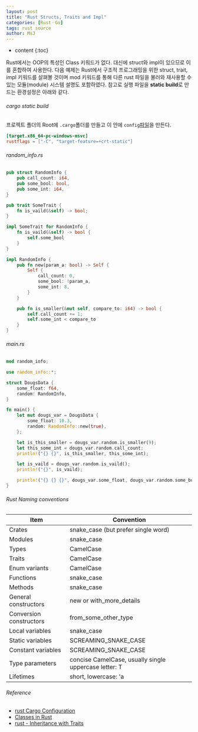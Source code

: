 ```yaml
---
layout: post
title: "Rust Structs, Traits and Impl"
categories: [RustㆍGo]
tags: rust source
author: MsJ
---
```


* content
{:toc}

Rust에서는 OOP의 특성인 Class 키워드가 없다. 대신에 struct와 impl이 있으므로 이를 혼합하여 사용한다. 다음 예제는 Rust에서 구조적 프로그래밍을 위한 struct, trait, impl 키워드를 살펴볼 것이며 mod 키워드를 통해 다른 rust 파일을 불러와 재사용할 수 있는 모듈(module) 시스템 설명도 포함하였다. 참고로 실행 파일을 **static build**로 만드는 환경설정은 아래와 같다.

###### cargo static build
프로젝트 폴더의 Root에 `.cargo`폴더를 만들고 이 안에 `config`[파일](https://doc.rust-lang.org/cargo/reference/config.html)을 만든다.
```toml
[target.x86_64-pc-windows-msvc]
rustflags = ["-C", "target-feature=+crt-static"]
```





###### random_info.rs

```rust
pub struct RandomInfo {
    pub call_count: i64,
    pub some_bool: bool,
    pub some_int: i64,
}

pub trait SomeTrait {
    fn is_vaild(&self) -> bool;
}

impl SomeTrait for RandomInfo {
    fn is_vaild(&self) -> bool {
        self.some_bool
    }
}

impl RandomInfo {
    pub fn new(param_a: bool) -> Self {
        Self {
            call_count: 0,
            some_bool: !param_a,
            some_int: 8,
        }
    }

    pub fn is_smaller(&mut self, compare_to: i64) -> bool {
        self.call_count += 1;
        self.some_int < compare_to
    }
}
```
###### main.rs

```rust
mod random_info;

use random_info::*;

struct DougsData {
    some_float: f64,
    random: RandomInfo,
}

fn main() {
    let mut dougs_var = DougsData {
        some_float: 10.3,
        random: RandomInfo::new(true),
    };

    let is_this_smaller = dougs_var.random.is_smaller(9);
    let this_some_int = dougs_var.random.call_count;
    println!("{} {}", is_this_smaller, this_some_int);

    let is_vaild = dougs_var.random.is_vaild();
    println!("{}", is_vaild);

    println!("{} {} {}", dougs_var.some_float, dougs_var.random.some_bool, dougs_var.random.some_int);
}
```

###### Rust Naming conventions

| Item                    | Convention                                                |
| ----------------------- | --------------------------------------------------------- |
| Crates                  | snake_case (but prefer single word)                     |
| Modules                 | snake_case                                             |
| Types                   | CamelCase                                               |
| Traits                  | CamelCase                                               |
| Enum variants           | CamelCase                                               |
| Functions               | snake_case                                              |
| Methods                 | snake_case                                              |
| General constructors    | new or with_more_details                             |
| Conversion constructors | from_some_other_type                                   |
| Local variables         | snake_case                                              |
| Static variables        | SCREAMING_SNAKE_CASE                                    |
| Constant variables      | SCREAMING_SNAKE_CASE                                    |
| Type parameters         | concise CamelCase, usually single uppercase letter: T |
| Lifetimes               | short, lowercase: 'a                                    |

###### Reference
* [rust Cargo Configuration](https://doc.rust-lang.org/cargo/reference/config.html)
* [Classes in Rust](https://medium.com/@jimmco/classes-in-rust-c5b72c0f0a4c)
* [rust - Inheritance with Traits](https://riptutorial.com/rust/example/22917/inheritance-with-traits)
